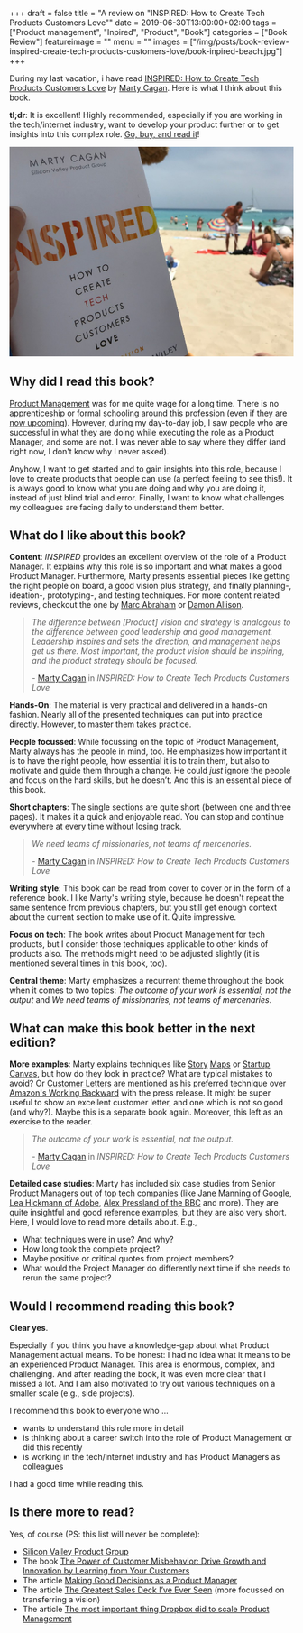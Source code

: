 +++
draft = false
title = "A review on \"INSPIRED: How to Create Tech Products Customers Love\""
date = 2019-06-30T13:00:00+02:00
tags = ["Product management", "Inpired", "Product", "Book"]
categories = ["Book Review"]
featureimage = ""
menu = ""
images = ["/img/posts/book-review-inspired-create-tech-products-customers-love/book-inpired-beach.jpg"]
+++

During my last vacation, i have read [INSPIRED: How to Create Tech Products Customers Love](https://www.amazon.de/gp/product/1119387507/ref=as_li_tl?ie=UTF8&tag=andygrunwald-21&camp=1638&creative=6742&linkCode=as2&creativeASIN=1119387507&linkId=127c087ce3ba46968814124f1842d36f) by [Marty Cagan](https://twitter.com/cagan). Here is what I think about this book.

**tl;dr**: It is excellent! Highly recommended, especially if you are working in the tech/internet industry, want to develop your product further or to get insights into this complex role. [Go, buy, and read it](https://www.amazon.de/gp/product/1119387507/ref=as_li_tl?ie=UTF8&tag=andygrunwald-21&camp=1638&creative=6742&linkCode=as2&creativeASIN=1119387507&linkId=127c087ce3ba46968814124f1842d36f)!

<!--more-->

![INSPIRED: How to Create Tech Products Customers Love at the beach of Mallorca, Spain](/img/posts/book-review-inspired-create-tech-products-customers-love/book-inpired-beach.jpg)

## Why did I read this book?

[Product Management](https://en.wikipedia.org/wiki/Product_management) was for me quite wage for a long time. There is no apprenticeship or formal schooling around this profession (even if [they are now upcoming](https://code.berlin/en/study/product-management/)).
However, during my day-to-day job, I saw people who are successful in what they are doing while executing the role as a Product Manager, and some are not. I was never able to say where they differ (and right now, I don't know why I never asked).

Anyhow, I want to get started and to gain insights into this role, because I love to create products that people can use (a perfect feeling to see this!). It is always good to know what you are doing and why you are doing it, instead of just blind trial and error.
Finally, I want to know what challenges my colleagues are facing daily to understand them better.

## What do I like about this book?

**Content**: _INSPIRED_ provides an excellent overview of the role of a Product Manager. It explains why this role is so important and what makes a good Product Manager. Furthermore, Marty presents essential pieces like getting the right people on board, a good vision plus strategy, and finally planning-, ideation-, prototyping-, and testing techniques. For more content related reviews, checkout the one by [Marc Abraham](https://maa1.medium.com/book-review-inspired-how-to-create-tech-products-customers-love-4fc8e8f26739) or [Damon Allison](https://medium.com/@damonallison/inspired-how-to-create-tech-products-customers-love-a-book-review-513603a8a533).

> _The difference between [Product] vision and strategy is analogous to the difference between good leadership and good management. Leadership inspires and sets the direction, and management helps get us there. Most important, the product vision should be inspiring, and the product strategy should be focused._
>
> \- [Marty Cagan](https://twitter.com/cagan) in _INSPIRED: How to Create Tech Products Customers Love_

**Hands-On**: The material is very practical and delivered in a hands-on fashion. Nearly all of the presented techniques can put into practice directly. However, to master them takes practice.

**People focussed**: While focussing on the topic of Product Management, Marty always has the people in mind, too. He emphasizes how important it is to have the right people, how essential it is to train them, but also to motivate and guide them through a change. He could _just_ ignore the people and focus on the hard skills, but he doesn’t. And this is an essential piece of this book.

**Short chapters**: The single sections are quite short (between one and three pages). It makes it a quick and enjoyable read. You can stop and continue everywhere at every time without losing track.

> _We need teams of missionaries, not teams of mercenaries._
>
> \- [Marty Cagan](https://twitter.com/cagan) in _INSPIRED: How to Create Tech Products Customers Love_

**Writing style**: This book can be read from cover to cover or in the form of a reference book. I like Marty's writing style, because he doesn't repeat the same sentence from previous chapters, but you still get enough context about the current section to make use of it. Quite impressive.

**Focus on tech**: The book writes about Product Management for tech products, but I consider those techniques applicable to other kinds of products also. The methods might need to be adjusted slightly (it is mentioned several times in this book, too).

**Central theme**: Marty emphasizes a recurrent theme throughout the book when it comes to two topics: _The outcome of your work is essential, not the output_ and _We need teams of missionaries, not teams of mercenaries_.

## What can make this book better in the next edition?

**More examples**: Marty explains techniques like [Story](https://www.aha.io/roadmapping/guide/release-management/what-is-user-story-mapping) [Maps](https://medium.com/i-want-to-be-a-product-manager-when-i-grow-up/user-story-mapping-dd7462ee78cf) or [Startup Canvas](https://medium.com/@steve_mullen/an-introduction-to-lean-canvas-5c17c469d3e0), but how do they look in practice? What are typical mistakes to avoid? Or [Customer Letters](https://svpg.com/the-customer-letter/) are mentioned as his preferred technique over [Amazon's Working Backward](https://www.quora.com/What-is-Amazons-approach-to-product-development-and-product-management) with the press release. It might be super useful to show an excellent customer letter, and one which is not so good  (and why?). Maybe this is a separate book again. Moreover, this left as an exercise to the reader.

> _The outcome of your work is essential, not the output._
>
> \- [Marty Cagan](https://twitter.com/cagan) in _INSPIRED: How to Create Tech Products Customers Love_

**Detailed case studies**: Marty has included six case studies from Senior Product Managers out of top tech companies (like [Jane Manning of Google](https://twitter.com/jinpa1345), [Lea Hickmann of Adobe](https://twitter.com/leahickman), [Alex Pressland of the BBC](https://twitter.com/presslandalex) and more). They are quite insightful and good reference examples, but they are also very short. Here, I would love to read more details about. E.g.,

- What techniques were in use? And why?
- How long took the complete project?
-  Maybe positive or critical quotes from project members?
-  What would the Project Manager do differently next time if she needs to rerun the same project?

## Would I recommend reading this book?

**Clear yes**.

Especially if you think you have a knowledge-gap about what Product Management actual means. To be honest: I had no idea what it means to be an experienced Product Manager. This area is enormous, complex, and challenging. And after reading the book, it was even more clear that I missed a lot. And I am also motivated to try out various techniques on a smaller scale (e.g., side projects).

I recommend this book to everyone who ...

- wants to understand this role more in detail
- is thinking about a career switch into the role of Product Management or did this recently
- is working in the tech/internet industry and has Product Managers as colleagues

I had a good time while reading this.

## Is there more to read?

Yes, of course (PS: this list will never be complete):

- [Silicon Valley Product Group](https://svpg.com/)
- The book [The Power of Customer Misbehavior: Drive Growth and Innovation by Learning from Your Customers](https://www.amazon.de/gp/product/B00GIIJCO8/ref=as_li_tl?ie=UTF8&tag=andygrunwald-21&camp=1638&creative=6742&linkCode=as2&creativeASIN=B00GIIJCO8&linkId=4f9ce1ef5fdca39bf32586a8b85833ce)
- The article [Making Good Decisions as a Product Manager](https://blackboxofpm.com/making-good-decisions-as-a-product-manager-c66ddacc9e2b)
- The article [The Greatest Sales Deck I’ve Ever Seen](https://medium.com/the-mission/the-greatest-sales-deck-ive-ever-seen-4f4ef3391ba0) (more focussed on transferring a vision)
- The article [The most important thing Dropbox did to scale Product Management](https://medium.com/@slynch/the-most-important-thing-dropbox-did-to-scale-product-management-fed90e30697e)
